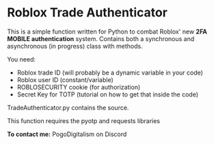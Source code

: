 # Roblox Trade Authenticator

This is a simple function written for Python to combat Roblox' new **2FA MOBILE authentication** system. Contains both a synchronous and asynchronous (in progress) class with methods.

You need:
 - Roblox trade ID (will probably be a dynamic variable in your code)
 - Roblox user ID (constant/variable)
 - ROBLOSECURITY cookie (for authorization)
 - Secret Key for TOTP (tutorial on how to get that inside the code)

TradeAuthenticator.py contains the source.

This function requires the pyotp and requests libraries

**To contact me:**
PogoDigitalism on Discord
